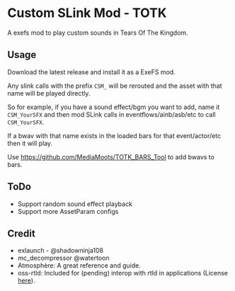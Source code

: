 # Custom SLink Mod - TOTK
A exefs mod to play custom sounds in Tears Of The Kingdom.

## Usage
Download the latest release and install it as a ExeFS mod.

Any slink calls with the prefix `CSM_` will be rerouted and the asset with that name will be played directly.

So for example, if you have a sound effect/bgm you want to add, name it `CSM_YourSFX` and then mod SLink calls in eventflows/ainb/asb/etc to call `CSM_YourSFX`. 

If a bwav with that name exists in the loaded bars for that event/actor/etc then it will play.

Use https://github.com/MediaMoots/TOTK_BARS_Tool to add bwavs to bars.

## ToDo
- Support random sound effect playback
- Support more AssetParam configs

## Credit
- exlaunch - @shadowninja108
- mc_decompressor @watertoon
- Atmosphère: A great reference and guide.
- oss-rtld: Included for (pending) interop with rtld in applications (License [here](https://github.com/shadowninja108/exlaunch/blob/main/source/lib/reloc/rtld/LICENSE.txt)).
